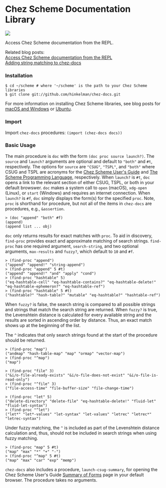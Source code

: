 # Chez Scheme Documentation Library

![](https://github.com/hinkelman/chez-stats/workflows/Master/badge.svg)

Access Chez Scheme documentation from the REPL. 

Related blog posts:  
[Access Chez Scheme documentation from the REPL](https://www.travishinkelman.com/post/access-chez-scheme-documentation-from-repl/)  
[Adding string matching to chez-docs](https://www.travishinkelman.com/post/adding-string-matching-to-chez-docs/)

### Installation

```
$ cd ~/scheme # where '~/scheme' is the path to your Chez Scheme libraries
$ git clone git://github.com/hinkelman/chez-docs.git
```

For more information on installing Chez Scheme libraries, see blog posts for [macOS and Windows](https://www.travishinkelman.com/post/getting-started-with-chez-scheme-and-emacs/) or [Ubuntu](https://www.travishinkelman.com/post/getting-started-with-chez-scheme-and-emacs-ubuntu/).

### Import 

Import `chez-docs` procedures: `(import (chez-docs docs))`

### Basic Usage

The main procedure is `doc` with the form `(doc proc source launch?)`. The `source` and `launch?` arguments are optional and default to `"both"` and `#t`, respectively. The options for `source` are `"CSUG"`, `"TSPL"`, and `"both"` where CSUG and TSPL are acronyms for the [Chez Scheme User's Guide](https://cisco.github.io/ChezScheme/csug9.5/) and [The Scheme Programming Language](https://www.scheme.com/tspl4/), respectively. When `launch?` is `#t`, `doc` opens a link to the relevant section of either CSUG, TSPL, or both in your default browswer. `doc` makes a system call to `open` (macOS), `xdg-open` (Linux), or `start` (Windows) and requires an internet connection. When `launch?` is `#f`, `doc` simply displays the form(s) for the specified `proc`. Note, `proc` is shorthand for procedure, but not all of the items in `chez-docs` are procedures, e.g., `&assertion`.

```
> (doc "append" "both" #f)
(append)
(append list ... obj)
```

`doc` only returns results for exact matches with `proc`. To aid in discovery, `find-proc` provides exact and approximate matching of search strings. `find-proc` has one required argument, `search-string`, and two optional arguments, `max-results` and `fuzzy?`, which default to `10` and `#f`. 

```
> (find-proc "append")
("append" "append!" "string-append")
> (find-proc "append" 5 #t)
("append" "append!" "and" "apply" "cond")
> (find-proc "hashtable" 5)
("eq-hashtable-cell" "eq-hashtable-contains?" "eq-hashtable-delete!" "eq-hashtable-ephemeron?" "eq-hashtable-ref")
> (find-proc "hashtable" 5 #t)
("hashtable?" "hash-table?" "mutable" "eq-hashtable?" "hashtable-ref")
```

When `fuzzy?` is false, the search string is compared to all possible strings and strings that match the search string are returned. When `fuzzy?` is true, the Levenshtein distance is calculated for every available string and the results are sorted in ascending order by distance. Thus, an exact match shows up at the beginning of the list.

The `^` indicates that only search strings found at the start of the procedure should be returned.

```
> (find-proc "map")
("andmap" "hash-table-map" "map" "ormap" "vector-map")
> (find-proc "^map")
("map")

> (find-proc "file" 3)
("&i/o-file-already-exists" "&i/o-file-does-not-exist" "&i/o-file-is-read-only")
> (find-proc "^file" 3)
("file-access-time" "file-buffer-size" "file-change-time")

> (find-proc "let" 5)
("delete-directory" "delete-file" "eq-hashtable-delete!" "fluid-let" "fluid-let-syntax")
> (find-proc "^let")
("let*" "let*-values" "let-syntax" "let-values" "letrec" "letrec*" "letrec-syntax")
```

Under fuzzy matching, the `^` is included as part of the Levenshtein distance calculation and, thus, should not be included in search strings when using fuzzy matching.

```
> (find-proc "map" 5 #t)
("map" "max" "*" "+" "-")
> (find-proc "^map" 5 #t)
("map" "max" "car" "exp" "memp")
```

`chez-docs` also includes a procedure, `launch-csug-summary`, for opening the Chez Scheme User's Guide [Summary of Forms](https://cisco.github.io/ChezScheme/csug9.5/summary.html) page in your default browser. The procedure takes no arguments. 

